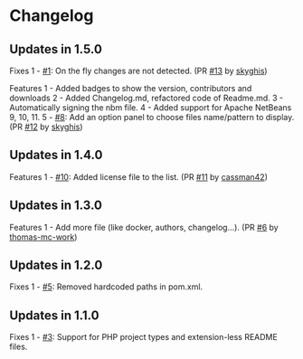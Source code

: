 # Changelog

## Updates in 1.5.0

Fixes
1 - [#1](https://github.com/Chris2011/readmeinprojectview/issues/1): On the fly changes are not detected. (PR [#13](https://github.com/Chris2011/readmeinprojectview/pull/13) by [skyghis](https://github.com/skyghis))

Features
1 - Added badges to show the version, contributors and downloads
2 - Added Changelog.md, refactored code of Readme.md.
3 - Automatically signing the nbm file.
4 - Added support for Apache NetBeans 9, 10, 11.
5 - [#8](https://github.com/Chris2011/readmeinprojectview/issues/8): Add an option panel to choose files name/pattern to display. (PR [#12](https://github.com/Chris2011/readmeinprojectview/pull/12) by [skyghis](https://github.com/skyghis))

## Updates in 1.4.0

Features
1 - [#10](https://github.com/Chris2011/readmeinprojectview/issues/10): Added license file to the list. (PR [#11](https://github.com/Chris2011/readmeinprojectview/pull/11) by [cassman42](https://github.com/cassman42))

## Updates in 1.3.0
Features
1 - Add more file (like docker, authors, changelog...). (PR [#6](https://github.com/markiewb/readmeinprojectview/pull/6) by [thomas-mc-work](https://github.com/thomas-mc-work))


## Updates in 1.2.0
Fixes
1 - [#5](https://github.com/markiewb/readmeinprojectview/issues/5): Removed hardcoded paths in pom.xml.

## Updates in 1.1.0
Fixes
1 - [#3](https://github.com/markiewb/readmeinprojectview/pull/3): Support for PHP project types and extension-less README files.
